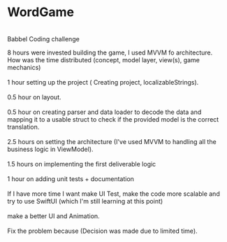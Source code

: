 # WordGame
<br /> Babbel Coding challenge <br />

8 hours were invested building the game, I used MVVM fo architecture.
<br /> How was the time distributed (concept, model layer, view(s), game mechanics) <br />
<br /> 1 hour setting up the project ( Creating project, localizableStrings). <br />
<br /> 0.5 hour on layout. <br />
<br /> 0.5 hour on creating parser and data loader to decode the data and mapping it to a usable struct to check if the provided model is the correct translation. <br />
<br /> 2.5 hours on setting the architecture (I've used MVVM to handling all the business logic in ViewModel). <br />
<br /> 1.5 hours on implementing the first deliverable logic <br />
<br /> 1 hour on adding unit tests + documentation <br />
<br /> If I have more time I want make UI Test, make the code more scalable and try to use SwiftUI (which I'm still learning at this point) <br />
<br /> make a better UI and Animation. <br />
<br /> Fix the problem because (Decision was made due to limited time). <br />
